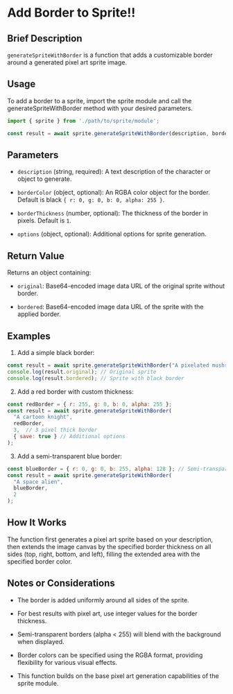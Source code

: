 # Add Border to Sprite!!

## Brief Description

`generateSpriteWithBorder` is a function that adds a customizable border around a generated pixel art sprite image.

## Usage

To add a border to a sprite, import the sprite module and call the generateSpriteWithBorder method with your desired parameters.

```javascript
import { sprite } from './path/to/sprite/module';

const result = await sprite.generateSpriteWithBorder(description, borderColor, borderThickness, options);
```

## Parameters

* `description` (string, required): A text description of the character or object to generate.

* `borderColor` (object, optional): An RGBA color object for the border. Default is black `{ r: 0, g: 0, b: 0, alpha: 255 }`.

* `borderThickness` (number, optional): The thickness of the border in pixels. Default is `1`.

* `options` (object, optional): Additional options for sprite generation.

## Return Value

Returns an object containing:

* `original`: Base64-encoded image data URL of the original sprite without border.

* `bordered`: Base64-encoded image data URL of the sprite with the applied border.

## Examples

1. Add a simple black border:

```javascript
const result = await sprite.generateSpriteWithBorder("A pixelated mushroom");
console.log(result.original); // Original sprite
console.log(result.bordered); // Sprite with black border
```

2. Add a red border with custom thickness:

```javascript
const redBorder = { r: 255, g: 0, b: 0, alpha: 255 };
const result = await sprite.generateSpriteWithBorder(
  "A cartoon knight", 
  redBorder, 
  3,  // 3 pixel thick border
  { save: true } // Additional options
);
```

3. Add a semi-transparent blue border:

```javascript
const blueBorder = { r: 0, g: 0, b: 255, alpha: 128 }; // Semi-transparent blue
const result = await sprite.generateSpriteWithBorder(
  "A space alien", 
  blueBorder, 
  2
);
```

## How It Works

The function first generates a pixel art sprite based on your description, then extends the image canvas by the specified border thickness on all sides (top, right, bottom, and left), filling the extended area with the specified border color.

## Notes or Considerations

* The border is added uniformly around all sides of the sprite.

* For best results with pixel art, use integer values for the border thickness.

* Semi-transparent borders (alpha < 255) will blend with the background when displayed.

* Border colors can be specified using the RGBA format, providing flexibility for various visual effects.

* This function builds on the base pixel art generation capabilities of the sprite module.
